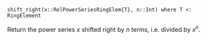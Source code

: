 ```
shift_right(x::RelPowerSeriesRingElem{T}, n::Int) where T <: RingElement
```

Return the power series $x$ shifted right by $n$ terms, i.e. divided by $x^n$.

